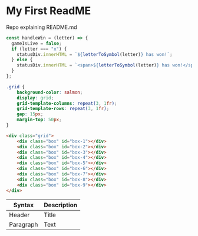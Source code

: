 # My First ReadME



Repo explaining README.md

```javascript
const handleWin = (letter) => {
  gameIsLive = false;
  if (letter === "x") {
    statusDiv.innerHTML = `${letterToSymbol(letter)} has won!`;
  } else {
    statusDiv.innerHTML = `<span>${letterToSymbol(letter)} has won!</span>`;
  }
};
```

```css
.grid {
    background-color: salmon;
    display: grid;
    grid-template-columns: repeat(3, 1fr);
    grid-template-rows: repeat(3, 1fr);
    gap: 15px;
    margin-top: 50px;
}
```

```html
<div class="grid">
    <div class="box" id="box-1"></div>
    <div class="box" id="box-2"></div>
    <div class="box" id="box-3"></div>
    <div class="box" id="box-4"></div>
    <div class="box" id="box-5"></div>
    <div class="box" id="box-6"></div>
    <div class="box" id="box-7"></div>
    <div class="box" id="box-8"></div>
    <div class="box" id="box-9"></div>
</div>
```

| Syntax | Description |
| ----------- | ----------- |
| Header | Title |
| Paragraph | Text |